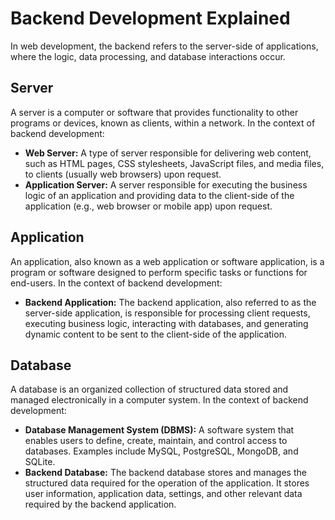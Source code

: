# Backend Development Explained

In web development, the backend refers to the server-side of applications, where the logic, data processing, and database interactions occur.

## Server

A server is a computer or software that provides functionality to other programs or devices, known as clients, within a network. In the context of backend development:

-  **Web Server:** A type of server responsible for delivering web content, such as HTML pages, CSS stylesheets, JavaScript files, and media files, to clients (usually web browsers) upon request.
-  **Application Server:** A server responsible for executing the business logic of an application and providing data to the client-side of the application (e.g., web browser or mobile app) upon request.

## Application

An application, also known as a web application or software application, is a program or software designed to perform specific tasks or functions for end-users. In the context of backend development:

-  **Backend Application:** The backend application, also referred to as the server-side application, is responsible for processing client requests, executing business logic, interacting with databases, and generating dynamic content to be sent to the client-side of the application.

## Database

A database is an organized collection of structured data stored and managed electronically in a computer system. In the context of backend development:

-  **Database Management System (DBMS):** A software system that enables users to define, create, maintain, and control access to databases. Examples include MySQL, PostgreSQL, MongoDB, and SQLite.
-  **Backend Database:** The backend database stores and manages the structured data required for the operation of the application. It stores user information, application data, settings, and other relevant data required by the backend application.
